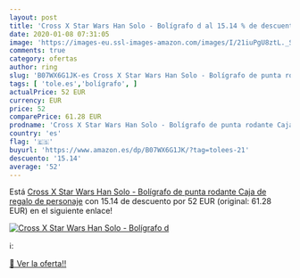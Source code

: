 ```yaml
---
layout: post
title: 'Cross X Star Wars Han Solo - Bolígrafo d al 15.14 % de descuento'
date: 2020-01-08 07:31:05
image: 'https://images-eu.ssl-images-amazon.com/images/I/21iuPgU8ztL._SL200_.jpg'
comments: true
category: ofertas
author: ring
slug: 'B07WX6G1JK-es Cross X Star Wars Han Solo - Bolígrafo de punta rodante...'
tags: [ 'tole.es','bolígrafo', ]
actualPrice: 52 EUR
currency: EUR
price: 52
comparePrice: 61.28 EUR
prodname: 'Cross X Star Wars Han Solo - Bolígrafo de punta rodante Caja de regalo de personaje'
country: 'es'
flag: '🇪🇸'
buyurl: 'https://www.amazon.es/dp/B07WX6G1JK/?tag=tolees-21'
descuento: '15.14'
average: '52'
---
```


Está [Cross X Star Wars Han Solo - Bolígrafo de punta rodante Caja de regalo de personaje](https://www.amazon.es/dp/B07WX6G1JK/?tag=tolees-21) con 15.14 de descuento por 52 EUR (original: 61.28 EUR) en el siguiente enlace!

[![Cross X Star Wars Han Solo - Bolígrafo d](https://images-eu.ssl-images-amazon.com/images/I/21iuPgU8ztL._SL200_.jpg)](https://www.amazon.es/dp/B07WX6G1JK/?tag=tolees-21)

ℹ️:


[🛒 Ver la oferta!!](https://www.amazon.es/dp/B07WX6G1JK/?tag=tolees-21)
